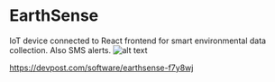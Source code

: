# EarthSense
IoT device connected to React frontend for smart environmental data collection. Also SMS alerts.
![alt text](https://imgur.com/a/4UMZlsQ)

https://devpost.com/software/earthsense-f7y8wj
